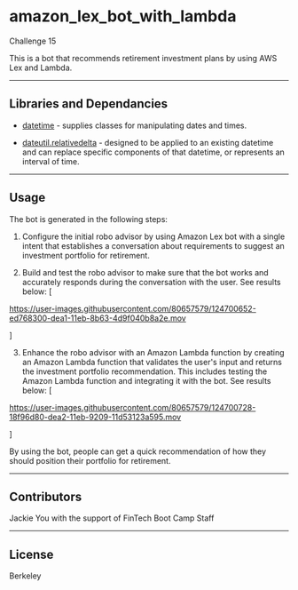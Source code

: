 # amazon_lex_bot_with_lambda
Challenge 15

This is a bot that recommends retirement investment plans by using AWS Lex and Lambda.

---

## Libraries and Dependancies

* [datetime](https://docs.python.org/3/library/datetime.html) - supplies classes for manipulating dates and times.

* [dateutil.relativedelta](https://dateutil.readthedocs.io/en/stable/relativedelta.html) - designed to be applied to an existing datetime and can replace specific components of that datetime, or represents an interval of time.

---

## Usage

The bot is generated in the following steps:

1. Configure the initial robo advisor by using Amazon Lex bot with a single intent that establishes a conversation about requirements to suggest an investment portfolio for retirement.

2. Build and test the robo advisor to make sure that the bot works and accurately responds during the conversation with the user.  See results below:
[

https://user-images.githubusercontent.com/80657579/124700652-ed768300-dea1-11eb-8b63-4d9f040b8a2e.mov

]

3. Enhance the robo advisor with an Amazon Lambda function by creating an Amazon Lambda function that validates the user's input and returns the investment portfolio recommendation. This includes testing the Amazon Lambda function and integrating it with the bot.  See results below:
[

https://user-images.githubusercontent.com/80657579/124700728-18f96d80-dea2-11eb-9209-11d53123a595.mov

]

By using the bot, people can get a quick recommendation of how they should position their portfolio for retirement.

---

## Contributors

Jackie You with the support of FinTech Boot Camp Staff

---

## License

Berkeley